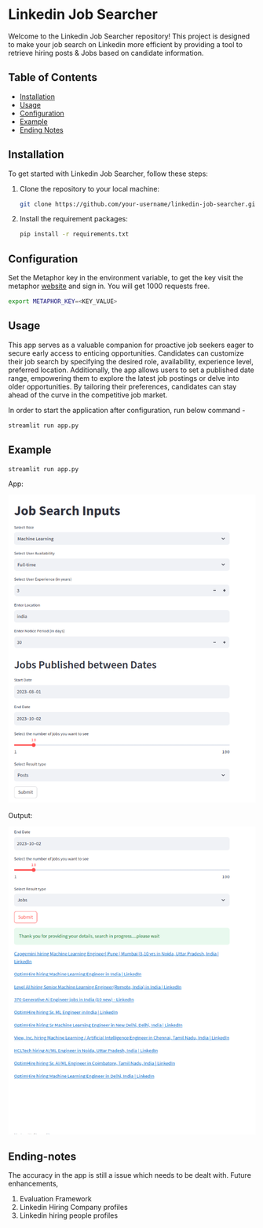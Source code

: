 # Linkedin Job Searcher

Welcome to the Linkedin Job Searcher repository! This project is designed to make your job search on Linkedin 
more efficient by providing a tool to retrieve hiring posts & Jobs based on candidate information.

## Table of Contents

- [Installation](##installation)
- [Usage](#usage)
- [Configuration](#configuration)
- [Example](#example)
- [Ending Notes](#ending-notes)

## Installation

To get started with Linkedin Job Searcher, follow these steps:

1. Clone the repository to your local machine:

   ```bash
   git clone https://github.com/your-username/linkedin-job-searcher.git
2. Install the requirement packages:
   ```bash
   pip install -r requirements.txt

## Configuration
Set the Metaphor key in the environment variable, to get the key visit the metaphor 
[website](https://dashboard.metaphor.systems/overview) and sign in.
You will get 1000 requests free.
```bash
export METAPHOR_KEY=<KEY_VALUE>
```

## Usage

This app serves as a valuable companion for proactive job seekers eager to secure early access to enticing opportunities.
Candidates can customize their job search by specifying the desired role, availability, experience level, 
preferred location. Additionally, the app allows users to set a published date range, empowering 
them to explore the latest job postings or delve into older opportunities. By tailoring their preferences, candidates 
can stay ahead of the curve in the competitive job market.

In order to start the application after configuration, run below command - 
```bash
streamlit run app.py
```

## Example

```bash
streamlit run app.py
```
App:

![APP-IMAGE](assets/app-img.png)

Output:

![APP-IMAGE](assets/app-img-output.png)

## Ending-notes

The accuracy in the app is still a issue which needs to be dealt with.
Future enhancements,
1. Evaluation Framework
2. Linkedin Hiring Company profiles
3. Linkedin hiring people profiles